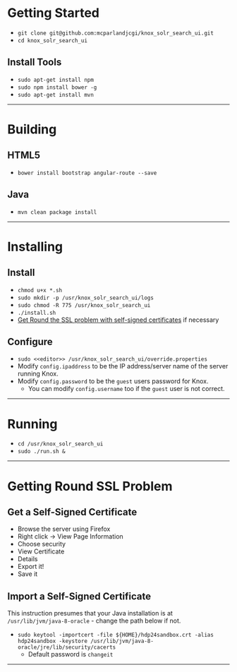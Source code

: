# Getting Started
 * `git clone git@github.com:mcparlandjcgi/knox_solr_search_ui.git`
 * `cd knox_solr_search_ui`

## Install Tools
 * `sudo apt-get install npm`
 * `sudo npm install bower -g`
 * `sudo apt-get install mvn` 

----

# Building

## HTML5
 * `bower install bootstrap angular-route --save`

## Java
 * `mvn clean package install`

----

# Installing
## Install
 * `chmod u+x *.sh`
 * `sudo mkdir -p /usr/knox_solr_search_ui/logs`
 * `sudo chmod -R 775 /usr/knox_solr_search_ui`
 * `./install.sh`
 * [Get Round the SSL problem with self-signed certificates](#GettingRoundSSLProblem) if necessary

## Configure
 * `sudo <<editor>> /usr/knox_solr_search_ui/override.properties`
 * Modify `config.ipaddress` to be the IP address/server name of the server running Knox.
 * Modify `config.password` to be the `guest` users password for Knox.
   * You can modify `config.username` too if the `guest` user is not correct.

----

# Running
 * `cd /usr/knox_solr_search_ui`
 * `sudo ./run.sh &`

----

# Getting Round SSL Problem

## Get a Self-Signed Certificate
 * Browse the server using Firefox
 * Right click -> View Page Information
 * Choose security
 * View Certificate
 * Details
 * Export it!
 * Save it

## Import a Self-Signed Certificate
This instruction presumes that your Java installation is at `/usr/lib/jvm/java-8-oracle` - change the path below if not.

 * ```sudo keytool -importcert -file ${HOME}/hdp24sandbox.crt -alias hdp24sandbox -keystore /usr/lib/jvm/java-8-oracle/jre/lib/security/cacerts```
   * Default password is `changeit`

----

